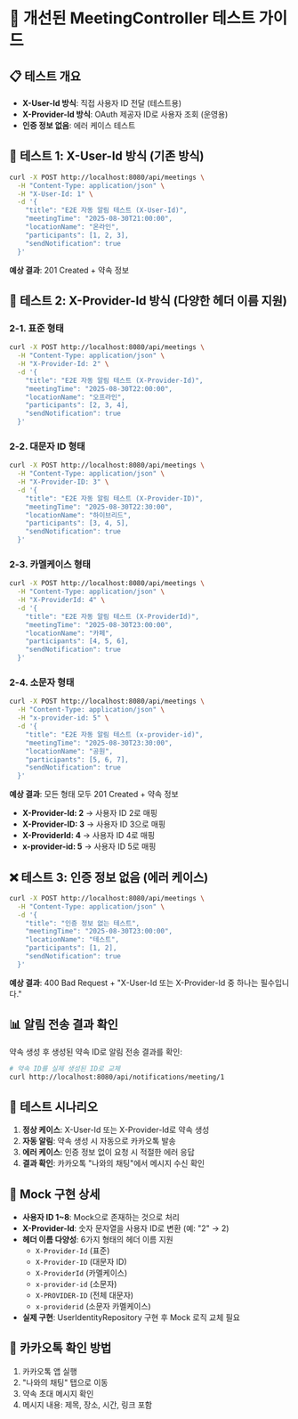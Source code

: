 # 🚀 개선된 MeetingController 테스트 가이드

## 📋 **테스트 개요**
- **X-User-Id 방식**: 직접 사용자 ID 전달 (테스트용)
- **X-Provider-Id 방식**: OAuth 제공자 ID로 사용자 조회 (운영용)
- **인증 정보 없음**: 에러 케이스 테스트

## 🔑 **테스트 1: X-User-Id 방식 (기존 방식)**

```bash
curl -X POST http://localhost:8080/api/meetings \
  -H "Content-Type: application/json" \
  -H "X-User-Id: 1" \
  -d '{
    "title": "E2E 자동 알림 테스트 (X-User-Id)",
    "meetingTime": "2025-08-30T21:00:00",
    "locationName": "온라인",
    "participants": [1, 2, 3],
    "sendNotification": true
  }'
```

**예상 결과**: 201 Created + 약속 정보

## 🔑 **테스트 2: X-Provider-Id 방식 (다양한 헤더 이름 지원)**

### **2-1. 표준 형태**
```bash
curl -X POST http://localhost:8080/api/meetings \
  -H "Content-Type: application/json" \
  -H "X-Provider-Id: 2" \
  -d '{
    "title": "E2E 자동 알림 테스트 (X-Provider-Id)",
    "meetingTime": "2025-08-30T22:00:00",
    "locationName": "오프라인",
    "participants": [2, 3, 4],
    "sendNotification": true
  }'
```

### **2-2. 대문자 ID 형태**
```bash
curl -X POST http://localhost:8080/api/meetings \
  -H "Content-Type: application/json" \
  -H "X-Provider-ID: 3" \
  -d '{
    "title": "E2E 자동 알림 테스트 (X-Provider-ID)",
    "meetingTime": "2025-08-30T22:30:00",
    "locationName": "하이브리드",
    "participants": [3, 4, 5],
    "sendNotification": true
  }'
```

### **2-3. 카멜케이스 형태**
```bash
curl -X POST http://localhost:8080/api/meetings \
  -H "Content-Type: application/json" \
  -H "X-ProviderId: 4" \
  -d '{
    "title": "E2E 자동 알림 테스트 (X-ProviderId)",
    "meetingTime": "2025-08-30T23:00:00",
    "locationName": "카페",
    "participants": [4, 5, 6],
    "sendNotification": true
  }'
```

### **2-4. 소문자 형태**
```bash
curl -X POST http://localhost:8080/api/meetings \
  -H "Content-Type: application/json" \
  -H "x-provider-id: 5" \
  -d '{
    "title": "E2E 자동 알림 테스트 (x-provider-id)",
    "meetingTime": "2025-08-30T23:30:00",
    "locationName": "공원",
    "participants": [5, 6, 7],
    "sendNotification": true
  }'
```

**예상 결과**: 모든 형태 모두 201 Created + 약속 정보
- **X-Provider-Id: 2** → 사용자 ID 2로 매핑
- **X-Provider-ID: 3** → 사용자 ID 3으로 매핑
- **X-ProviderId: 4** → 사용자 ID 4로 매핑
- **x-provider-id: 5** → 사용자 ID 5로 매핑

## ❌ **테스트 3: 인증 정보 없음 (에러 케이스)**

```bash
curl -X POST http://localhost:8080/api/meetings \
  -H "Content-Type: application/json" \
  -d '{
    "title": "인증 정보 없는 테스트",
    "meetingTime": "2025-08-30T23:00:00",
    "locationName": "테스트",
    "participants": [1, 2],
    "sendNotification": true
  }'
```

**예상 결과**: 400 Bad Request + "X-User-Id 또는 X-Provider-Id 중 하나는 필수입니다."

## 📊 **알림 전송 결과 확인**

약속 생성 후 생성된 약속 ID로 알림 전송 결과를 확인:

```bash
# 약속 ID를 실제 생성된 ID로 교체
curl http://localhost:8080/api/notifications/meeting/1
```

## 🎯 **테스트 시나리오**

1. **정상 케이스**: X-User-Id 또는 X-Provider-Id로 약속 생성
2. **자동 알림**: 약속 생성 시 자동으로 카카오톡 발송
3. **에러 케이스**: 인증 정보 없이 요청 시 적절한 에러 응답
4. **결과 확인**: 카카오톡 "나와의 채팅"에서 메시지 수신 확인

## 🔧 **Mock 구현 상세**

- **사용자 ID 1~8**: Mock으로 존재하는 것으로 처리
- **X-Provider-Id**: 숫자 문자열을 사용자 ID로 변환 (예: "2" → 2)
- **헤더 이름 다양성**: 6가지 형태의 헤더 이름 지원
  - `X-Provider-Id` (표준)
  - `X-Provider-ID` (대문자 ID)
  - `X-ProviderId` (카멜케이스)
  - `x-provider-id` (소문자)
  - `X-PROVIDER-ID` (전체 대문자)
  - `x-providerid` (소문자 카멜케이스)
- **실제 구현**: UserIdentityRepository 구현 후 Mock 로직 교체 필요

## 📱 **카카오톡 확인 방법**

1. 카카오톡 앱 실행
2. "나와의 채팅" 탭으로 이동
3. 약속 초대 메시지 확인
4. 메시지 내용: 제목, 장소, 시간, 링크 포함
